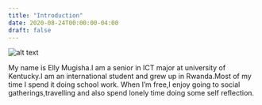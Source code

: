 ```yaml
---
title: "Introduction"
date: 2020-08-24T00:00:00-04:00
draft: false
---
```


![alt text](https://reverent-hugle-d49586.netlify.app/elly6.jpg)

My name is Elly Mugisha.I am a senior in ICT major at university of Kentucky.I am an international student and grew up in Rwanda.Most of my time I spend it doing school work. When I’m free,I enjoy going to social gatherings,travelling and also spend lonely time doing some self reflection.
